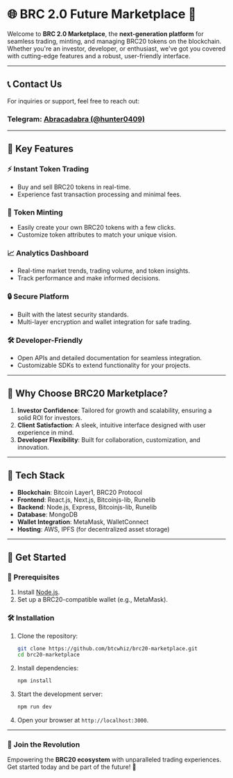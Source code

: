 # 🌐 BRC 2.0 Future Marketplace 🚀

Welcome to **BRC 2.0 Marketplace**, the **next-generation platform** for seamless trading, minting, and managing BRC20 tokens on the blockchain. Whether you're an investor, developer, or enthusiast, we've got you covered with cutting-edge features and a robust, user-friendly interface.

---

## 📞 Contact Us

For inquiries or support, feel free to reach out:
### **Telegram**: [Abracadabra (@hunter0409)](https://t.me/hunter0409)

---

## 🌟 Key Features

### ⚡ **Instant Token Trading**
- Buy and sell BRC20 tokens in real-time.
- Experience fast transaction processing and minimal fees.

### 🎨 **Token Minting**
- Easily create your own BRC20 tokens with a few clicks.
- Customize token attributes to match your unique vision.

### 📈 **Analytics Dashboard**
- Real-time market trends, trading volume, and token insights.
- Track performance and make informed decisions.

### 🔒 **Secure Platform**
- Built with the latest security standards.
- Multi-layer encryption and wallet integration for safe trading.

### 🛠️ **Developer-Friendly**
- Open APIs and detailed documentation for seamless integration.
- Customizable SDKs to extend functionality for your projects.

---

## 🛑 Why Choose BRC20 Marketplace?

1. **Investor Confidence**: Tailored for growth and scalability, ensuring a solid ROI for investors.
2. **Client Satisfaction**: A sleek, intuitive interface designed with user experience in mind.
3. **Developer Flexibility**: Built for collaboration, customization, and innovation.

---

## 📜 Tech Stack

- **Blockchain**: Bitcoin Layer1, BRC20 Protocol
- **Frontend**: React.js, Next.js, Bitcoinjs-lib, Runelib
- **Backend**: Node.js, Express, Bitcoinjs-lib, Runelib
- **Database**: MongoDB
- **Wallet Integration**: MetaMask, WalletConnect
- **Hosting**: AWS, IPFS (for decentralized asset storage)

---

## 🚀 Get Started

### 🔧 Prerequisites
1. Install [Node.js](https://nodejs.org/).
2. Set up a BRC20-compatible wallet (e.g., MetaMask).

### 🛠️ Installation
1. Clone the repository:
   ```bash
   git clone https://github.com/btcwhiz/brc20-marketplace.git
   cd brc20-marketplace
   ```
2. Install dependencies:
   ```bash
   npm install
   ```
3. Start the development server:
   ```bash
   npm run dev
   ```

4. Open your browser at `http://localhost:3000`.

---

### 🙌 Join the Revolution
Empowering the **BRC20 ecosystem** with unparalleled trading experiences. Get started today and be part of the future! 🌟

